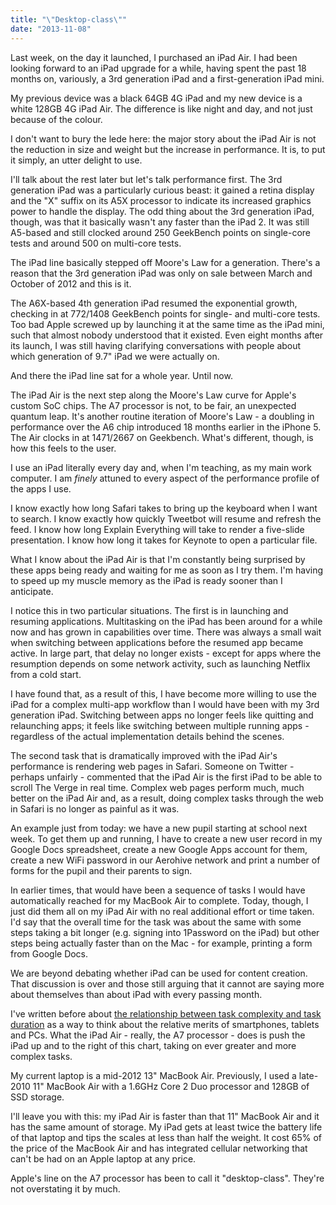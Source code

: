 ```yaml
---
title: "\"Desktop-class\""
date: "2013-11-08"
---
```


Last week, on the day it launched, I purchased an iPad Air. I had been looking forward to an iPad upgrade for a while, having spent the past 18 months on, variously, a 3rd generation iPad and a first-generation iPad mini.

My previous device was a black 64GB 4G iPad and my new device is a white 128GB 4G iPad Air. The difference is like night and day, and not just because of the colour.

I don't want to bury the lede here: the major story about the iPad Air is not the reduction in size and weight but the increase in performance. It is, to put it simply, an utter delight to use.

I'll talk about the rest later but let's talk performance first. The 3rd generation iPad was a particularly curious beast: it gained a retina display and the "X" suffix on its A5X processor to indicate its increased graphics power to handle the display. The odd thing about the 3rd generation iPad, though, was that it basically wasn't any faster than the iPad 2. It was still A5-based and still clocked around 250 GeekBench points on single-core tests and around 500 on multi-core tests.

The iPad line basically stepped off Moore's Law for a generation. There's a reason that the 3rd generation iPad was only on sale between March and October of 2012 and this is it.

The A6X-based 4th generation iPad resumed the exponential growth, checking in at 772/1408 GeekBench points for single- and multi-core tests. Too bad Apple screwed up by launching it at the same time as the iPad mini, such that almost nobody understood that it existed. Even eight months after its launch, I was still having clarifying conversations with people about which generation of 9.7" iPad we were actually on.

And there the iPad line sat for a whole year. Until now.

The iPad Air is the next step along the Moore's Law curve for Apple's custom SoC chips. The A7 processor is not, to be fair, an unexpected quantum leap. It's another routine iteration of Moore's Law - a doubling in performance over the A6 chip introduced 18 months earlier in the iPhone 5. The Air clocks in at 1471/2667 on Geekbench. What's different, though, is how this feels to the user.

I use an iPad literally every day and, when I'm teaching, as my main work computer. I am _finely_ attuned to every aspect of the performance profile of the apps I use.

I know exactly how long Safari takes to bring up the keyboard when I want to search. I know exactly how quickly Tweetbot will resume and refresh the feed. I know how long Explain Everything will take to render a five-slide presentation. I know how long it takes for Keynote to open a particular file.

What I know about the iPad Air is that I'm constantly being surprised by these apps being ready and waiting for me as soon as I try them. I'm having to speed up my muscle memory as the iPad is ready sooner than I anticipate.

I notice this in two particular situations. The first is in launching and resuming applications. Multitasking on the iPad has been around for a while now and has grown in capabilities over time. There was always a small wait when switching between applications before the resumed app became active. In large part, that delay no longer exists - except for apps where the resumption depends on some network activity, such as launching Netflix from a cold start.

I have found that, as a result of this, I have become more willing to use the iPad for a complex multi-app workflow than I would have been with my 3rd generation iPad. Switching between apps no longer feels like quitting and relaunching apps; it feels like switching between multiple running apps - regardless of the actual implementation details behind the scenes.

The second task that is dramatically improved with the iPad Air's performance is rendering web pages in Safari. Someone on Twitter - perhaps unfairly - commented that the iPad Air is the first iPad to be able to scroll The Verge in real time. Complex web pages perform much, much better on the iPad Air and, as a result, doing complex tasks through the web in Safari is no longer as painful as it was.

An example just from today: we have a new pupil starting at school next week. To get them up and running, I have to create a new user record in my Google Docs spreadsheet, create a new Google Apps account for them, create a new WiFi password in our Aerohive network and print a number of forms for the pupil and their parents to sign.

In earlier times, that would have been a sequence of tasks I would have automatically reached for my MacBook Air to complete. Today, though, I just did them all on my iPad Air with no real additional effort or time taken. I'd say that the overall time for the task was about the same with some steps taking a bit longer (e.g. signing into 1Password on the iPad) but other steps being actually faster than on the Mac - for example, printing a form from Google Docs.

We are beyond debating whether iPad can be used for content creation. That discussion is over and those still arguing that it cannot are saying more about themselves than about iPad with every passing month.

I've written before about [the relationship between task complexity and task duration](/blog/2013/3/4/beyond-consumption-vs-creation.html) as a way to think about the relative merits of smartphones, tablets and PCs. What the iPad Air - really, the A7 processor - does is push the iPad up and to the right of this chart, taking on ever greater and more complex tasks.

My current laptop is a mid-2012 13" MacBook Air. Previously, I used a late-2010 11" MacBook Air with a 1.6GHz Core 2 Duo processor and 128GB of SSD storage.

I'll leave you with this: my iPad Air is faster than that 11" MacBook Air and it has the same amount of storage. My iPad gets at least twice the battery life of that laptop and tips the scales at less than half the weight. It cost 65% of the price of the MacBook Air and has integrated cellular networking that can't be had on an Apple laptop at any price.

Apple's line on the A7 processor has been to call it "desktop-class". They're not overstating it by much.

